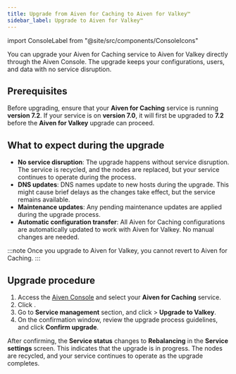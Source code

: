 ```yaml
---
title: Upgrade from Aiven for Caching to Aiven for Valkey™
sidebar_label: Upgrade to Aiven for Valkey™
---
```


import ConsoleLabel from "@site/src/components/ConsoleIcons"

You can upgrade your Aiven for Caching service to Aiven for Valkey directly through the Aiven Console.
The upgrade keeps your configurations, users, and data with no service disruption.

## Prerequisites

Before upgrading, ensure that your **Aiven for Caching** service is running
**version 7.2**. If your service is on **version 7.0**, it will first be
upgraded to **7.2** before the **Aiven for Valkey** upgrade can proceed.

## What to expect during the upgrade

- **No service disruption**: The upgrade happens without service disruption. The
  service is recycled, and the nodes are replaced, but your service continues to
  operate during the process.
- **DNS updates**: DNS names update to new hosts during the upgrade. This might
  cause brief delays as the changes take effect, but the service remains available.
- **Maintenance updates**: Any pending maintenance updates are applied during the
  upgrade process.
- **Automatic configuration transfer**: All Aiven for Caching configurations are automatically
  updated to work with Aiven for Valkey. No manual changes are needed.

:::note
Once you upgrade to Aiven for Valkey, you cannot revert to Aiven for Caching.
:::


## Upgrade procedure

1. Access the [Aiven Console](https://console.aiven.io/) and select your
   **Aiven for Caching** service.
1. Click <ConsoleLabel name="service settings"/>.
1. Go to **Service management** section, and
   click <ConsoleLabel name="actions"/> > **Upgrade to Valkey**.
1. On the confirmation window, review the upgrade process guidelines, and click
   **Confirm upgrade**.

After confirming, the **Service status** changes to **Rebalancing** in the
**Service settings** screen. This indicates that the upgrade is in progress. The nodes
are recycled, and your service continues to operate as the upgrade completes.
